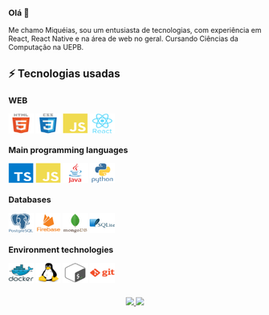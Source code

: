 ### Olá 👋

Me chamo Miquéias, sou um entusiasta de tecnologias, com experiência em React, React Native e na área de web no geral. Cursando Ciências da Computação na UEPB.

<!--[![Linkedin: miqueias](https://img.shields.io/badge/-Linkedin-blue?style=flat-square&logo=Linkedin&logoColor=white&link=https://www.linkedin.com/in/miqueiasgarcia/)](https://www.linkedin.com/in/miqueias)-->

## ⚡ Tecnologias usadas
<div style="display: inline_block">

### WEB
<a href="https://devicon.dev" target="_blank"><img align="center" alt="HTML5" height="40" width="50" src="https://github.com/miqueiassggarcia/miqueiassggarcia/blob/main/Icons/html5-original-wordmark.svg" /></a>
<a href="https://devicon.dev" target="_blank"><img align="center" alt="CCS3" height="40" width="50" src="https://github.com/miqueiassggarcia/miqueiassggarcia/blob/main/Icons/css3-original-wordmark.svg" /></a>
<a href="https://devicon.dev" target="_blank"><img align="center" alt="JAVASCRIPT" height="40" width="50" src="https://github.com/miqueiassggarcia/miqueiassggarcia/blob/main/Icons/javascript-plain.svg" /></a>
<a href="https://devicon.dev" target="_blank"><img align="center" alt="REACT" height="40" width="50" src="https://github.com/miqueiassggarcia/miqueiassggarcia/blob/main/Icons/react-original-wordmark.svg" /></a>

### Main programming languages
<a href="https://devicon.dev" target="_blank"><img align="center" alt="TYPESCRIPT" height="40" width="50" src="https://github.com/miqueiassggarcia/miqueiassggarcia/blob/main/Icons/typescript-original.svg" /></a>
<a href="https://devicon.dev" target="_blank"><img align="center" alt="JAVASCRIPT" height="40" width="50" src="https://github.com/miqueiassggarcia/miqueiassggarcia/blob/main/Icons/javascript-plain.svg" /></a>
<a href="https://devicon.dev" target="_blank"><img align="center" alt="JAVA" height="40" width="50" src="https://github.com/miqueiassggarcia/miqueiassggarcia/blob/main/Icons/java-original-wordmark.svg" /></a>
<a href="https://devicon.dev" target="_blank"><img align="center" alt="PYTHON" height="40" width="50" src="https://github.com/miqueiassggarcia/miqueiassggarcia/blob/main/Icons/python-original-wordmark.svg" /></a>

### Databases
<a href="https://devicon.dev" target="_blank"><img align="center" alt="POSTGRESQL" height="40" width="50" src="https://github.com/miqueiassggarcia/miqueiassggarcia/blob/main/Icons/postgresql-plain-wordmark.svg" /></a>
<a href="https://devicon.dev" target="_blank"><img align="center" alt="FIREBASE" height="40" width="50" src="https://github.com/miqueiassggarcia/miqueiassggarcia/blob/main/Icons/firebase-plain-wordmark.svg" /></a>
<a href="https://devicon.dev" target="_blank"><img align="center" alt="MONGODB" height="40" width="50" src="https://github.com/miqueiassggarcia/miqueiassggarcia/blob/main/Icons/mongodb-original-wordmark.svg" /></a>
<a href="https://devicon.dev" target="_blank"><img align="center" alt="SQLITE" height="40" width="50" src="https://github.com/miqueiassggarcia/miqueiassggarcia/blob/main/Icons/sqlite-original-wordmark.svg" /></a>

### Environment technologies
<a href="https://devicon.dev" target="_blank"><img align="center" alt="DOCKER" height="40" width="50" src="https://github.com/miqueiassggarcia/miqueiassggarcia/blob/main/Icons/docker-original-wordmark.svg" /></a>
<a href="https://devicon.dev" target="_blank"><img align="center" alt="LINUX" height="40" width="50" src="https://github.com/miqueiassggarcia/miqueiassggarcia/blob/main/Icons/linux-original.svg" /></a>
<a href="https://devicon.dev" target="_blank"><img align="center" alt="BASH" height="40" width="50" src="https://github.com/miqueiassggarcia/miqueiassggarcia/blob/main/Icons/bash-original.svg" /></a>
<a href="https://devicon.dev" target="_blank"><img align="center" alt="GIT" height="40" width="50" src="https://github.com/miqueiassggarcia/miqueiassggarcia/blob/main/Icons/git-plain-wordmark.svg" /></a>
	
##

<div align="center">
  <a href="https://github.com/miqueiassggarcia/">
  <img height="180em" src="https://github-readme-stats-sigma-five.vercel.app/api?username=miqueiassggarcia&show_icons=true&theme=algolia&count_private=true"/>
  <img height="180em" src="https://github-readme-stats-sigma-five.vercel.app/api/top-langs/?username=miqueiassggarcia&layout=compact&langs_count=12&theme=algolia"/>
</div>
